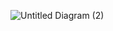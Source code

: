 ![Untitled Diagram (2)](https://user-images.githubusercontent.com/94363214/144257218-88509176-af8b-41bd-9b68-e75c36c7e9f3.jpg)


